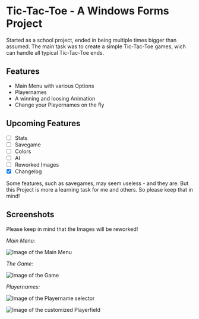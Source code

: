 # Tic-Tac-Toe - A Windows Forms Project
Started as a school project, ended in being multiple times bigger than assumed. 
The main task was to create a simple Tic-Tac-Toe games, wich can handle all typical Tic-Tac-Toe ends.

## Features
- Main Menu with various Options
- Playernames
- A winning and loosing Animation
- Change your Playernames on the fly

## Upcoming Features
- [ ] Stats
- [ ] Savegame
- [ ] Colors
- [ ] AI
- [ ] Reworked Images
- [X] Changelog

Some features, such as savegames, may seem useless - and they are. But this Project is more a learning task for me and others. So please keep that in mind!

## Screenshots
Please keep in mind that the Images will be reworked!

*Main Menu:*

![Image of the Main Menu](http://puu.sh/oRuq2/f640072be6.png)

*The Game:*

![Image of the Game](http://puu.sh/oRuxZ/d5dc7b92d5.png)

*Playernames:*

![Image of the Playername selector](http://puu.sh/oRuAp/c5997f9810.png)

![Image of the customized Playerfield](http://puu.sh/oRuCB/8eca2df153.png)
